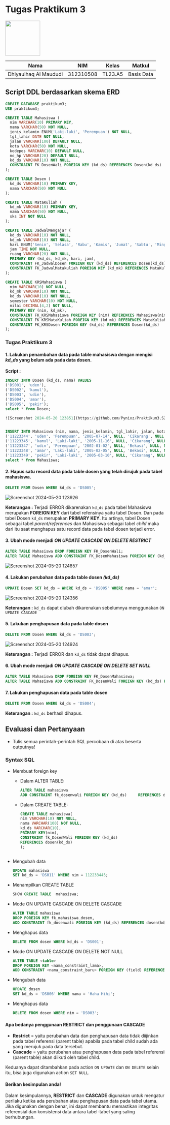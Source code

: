 # Tugas Praktikum 3
<img src=https://qph.fs.quoracdn.net/main-qimg-648763cc041459725b62108f4fdf5b91 width="110px" >

| **Nama**              | **NIM**   | **Kelas** | **Matkul** |
| --------------------- | --------- | --------- | ---------- |
| Dhiyaulhaq Al Maududi | 312310508 | TI.23.A5  | Basis Data |

## Script DDL berdasarkan skema ERD
```sql
CREATE DATABASE praktikum3;
USE praktikum3;

CREATE TABLE Mahasiswa (
  nim VARCHAR(10) PRIMARY KEY,
  nama VARCHAR(50) NOT NULL,
  jenis_kelamin ENUM('Laki-laki', 'Perempuan') NOT NULL,
  tgl_lahir DATE NOT NULL,
  jalan VARCHAR(100) DEFAULT NULL,
  kota VARCHAR(50) NOT NULL,
  kodepos VARCHAR(10) DEFAULT NULL,
  no_hp VARCHAR(20) DEFAULT NULL,
  kd_ds VARCHAR(10) NOT NULL,
  CONSTRAINT FK_DosenWali FOREIGN KEY (kd_ds) REFERENCES Dosen(kd_ds)
);

CREATE TABLE Dosen (
  kd_ds VARCHAR(10) PRIMARY KEY,
  nama VARCHAR(50) NOT NULL
);

CREATE TABLE MataKuliah (
  kd_mk VARCHAR(10) PRIMARY KEY,
  nama VARCHAR(50) NOT NULL,
  sks INT NOT NULL
);

CREATE TABLE JadwalMengajar (
  kd_ds VARCHAR(10) NOT NULL,
  kd_mk VARCHAR(10) NOT NULL,
  hari ENUM('Senin', 'Selasa', 'Rabu', 'Kamis', 'Jumat', 'Sabtu', 'Minggu') NOT NULL,
  jam TIME NOT NULL,
  ruang VARCHAR(20) NOT NULL,
  PRIMARY KEY (kd_ds, kd_mk, hari, jam),
  CONSTRAINT FK_JadwalDosen FOREIGN KEY (kd_ds) REFERENCES Dosen(kd_ds),
  CONSTRAINT FK_JadwalMatakuliah FOREIGN KEY (kd_mk) REFERENCES MataKuliah(kd_mk)
);

CREATE TABLE KRSMahasiswa (
  nim VARCHAR(10) NOT NULL,
  kd_mk VARCHAR(10) NOT NULL,
  kd_ds VARCHAR(10) NOT NULL,
  semester VARCHAR(10) NOT NULL,
  nilai DECIMAL(4,2) NOT NULL,
  PRIMARY KEY (nim, kd_mk),
  CONSTRAINT FK_KRSMahasiswa FOREIGN KEY (nim) REFERENCES Mahasiswa(nim),
  CONSTRAINT FK_KRSMataKuliah FOREIGN KEY (kd_mk) REFERENCES MataKuliah(kd_mk),
  CONSTRAINT FK_KRSDosen FOREIGN KEY (kd_ds) REFERENCES Dosen(kd_ds)
);
```

### Tugas Praktikum 3

#### 1. Lakukan penambahan data pada table mahasiswa dengan mengisi *kd_ds* yang belum ada pada data dosen.
**Script :**
```sql
INSERT INTO Dosen (kd_ds, nama) VALUES
('DS001', 'uden'),
('DS002', 'kamul'),
('DS003', 'udin'),
('DS004', 'amar'),
('DS005', 'pekir');
select * from Dosen;

![Screenshot 2024-05-20 123851](https://github.com/Pynixz/Praktikum3.S2/assets/147568964/52bc950f-c379-415c-ad31-a09f7ac10ba8)


INSERT INTO Mahasiswa (nim, nama, jenis_kelamin, tgl_lahir, jalan, kota, kodepos, no_hp, kd_ds) VALUES
('11223344', 'uden', 'Perempuan', '2005-07-14', NULL, 'Cikarang', NULL, NULL, 'DS001'),
('11223345', 'kamul', 'Laki-laki', '2005-11-16', NULL, 'Cikarang', NULL, NULL, 'DS002'),
('11223347', 'udin', 'Perempuan', '2002-01-02', NULL, 'Bekasi', NULL, NULL, 'DS003'),
('11223348', 'amar', 'Laki-laki', '2005-02-05', NULL, 'Bekasi', NULL, NULL, 'DS004'),
('11223349', 'pekir', 'Laki-laki', '2005-03-10', NULL, 'Cikarang', NULL, NULL, 'DS005');
select * from Mahasiswa;
```

#### 2. Hapus satu record data pada table dosen yang telah dirujuk pada tabel mahasiswa.
```sql
DELETE FROM Dosen WHERE kd_ds = 'DS005';
```
![Screenshot 2024-05-20 123926](https://github.com/Pynixz/Praktikum3.S2/assets/147568964/16433347-e69f-4ced-8822-be9119e54d65)


**Keterangan :** Terjadi ERROR dikarenakan `kd_ds` pada tabel Mahasiswa merupakan **FOREIGN KEY** dari tabel refensinya yaitu tabel Dosen. Dan pada tabel Dosen `kd_ds` merupakan **PRIMARY KEY**. Itu artinya, tabel Dosen sebagai tabel *parent/references* dan Mahasiswa sebagai tabel *child* maka dari itu saat menghapus satu record data pada tabel dosen terjadi error. 

#### 3. Ubah mode menjadi *ON UPDATE CASCADE ON DELETE RESTRICT*
```sql
ALTER TABLE Mahasiswa DROP FOREIGN KEY FK_DosenWali;
ALTER TABLE Mahasiswa ADD CONSTRAINT FK_DosenMahasiswa FOREIGN KEY (kd_ds) REFERENCES Dosen(kd_ds) ON UPDATE CASCADE ON DELETE RESTRICT;
```
![Screenshot 2024-05-20 124857](https://github.com/Pynixz/Praktikum3.S2/assets/147568964/7e90bed2-5939-4da0-abcd-c9a8846b648c)


#### 4. Lakukan perubahan data pada table dosen *(kd_ds)*
```sql
UPDATE Dosen SET kd_ds = WHERE kd_ds = 'DS005' WHERE nama = 'amar';
```
![Screenshot 2024-05-20 124356](https://github.com/Pynixz/Praktikum3.S2/assets/147568964/c04eee43-6d9e-4929-b731-ef611ba46f20)


**Keterangan :** `kd_ds` dapat diubah dikarenakan sebelumnya menggunakan `ON UPDATE CASCADE`

#### 5. Lakukan penghapusan data pada table dosen
```sql
DELETE FROM Dosen WHERE kd_ds = 'DS003';
```
![Screenshot 2024-05-20 124924](https://github.com/Pynixz/Praktikum3.S2/assets/147568964/83b57c4e-bf0d-4ad9-ad00-447608025a9c)


**Keterangan :** Terjadi ERROR dan `kd_ds` tidak dapat dihapus.

#### 6. Ubah mode menjadi *ON UPDATE CASCADE ON DELETE SET NULL*
```sql
ALTER TABLE Mahasiswa DROP FOREIGN KEY FK_DosenMahasiswa;
ALTER TABLE Mahasiswa ADD CONSTRAINT FK_DosenWali FOREIGN KEY (kd_ds) REFERENCES Dosen(kd_ds) ON UPDATE CASCADE ON DELETE SET NULL;
```

#### 7. Lakukan penghapusan data pada table dosen
```sql
DELETE FROM Dosen WHERE kd_ds = 'DS004';
```

**Keterangan :** `kd_ds` berhasil dihapus.

 ## Evaluasi dan Pertanyaan
  * Tulis semua perintah-perintah SQL percobaan di atas beserta outputnya!

  ### Syntax SQL

  - Membuat foreign key

    - Dalam ALTER TABLE:
      ```SQL
      ALTER TABLE mahasiswa
      ADD CONSTRAINT fk_dosenwali FOREIGN KEY (kd_ds)     REFERENCES dosen(kd_ds)
      ```
    - Dalam CREATE TABLE:
      ```sql
      CREATE TABLE mahasiswa(
      nim VARCHAR(10) NOT NULL,
      nama VARCHAR(100) NOT NULL,
      kd_ds VARCHAR(10),
      PRIMARY KEY(nim),
      CONSTRAINT fk_DosenWali FOREIGN KEY (kd_ds)
      REFERENCES dosen(kd_ds)
      );
      ```

    ```

    ```

  - Mengubah data
    ```sql
    UPDATE mahasiswa
    SET kd_ds = 'DS011' WHERE nim = 112233445;
    ```
  - Menampilkan CREATE TABLE
    ```sql
    SHOW CREATE TABLE  mahasiswa;
    ```
  - Mode ON UPDATE CASCADE ON DELETE CASCADE
    ```sql
    ALTER TABLE mahasiswa
    DROP FOREIGN KEY fk_mahasiswa_dosen,
    ADD CONSTRAINT fk_dosenwali FOREIGN KEY (kd_ds) REFERENCES dosen(kd_ds) ON UPDATE CASCADE ON DELETE CASCADE;
    ```
  - Menghapus data
    ```sql
    DELETE FROM dosen WHERE kd_ds = 'DS001';
    ```
  - Mode ON UPDATE CASCADE ON DELETE NOT NULL
    ```sql
    ALTER TABLE <table>
    DROP FOREIGN KEY <nama_constraint_lama>,
    ADD CONSTRAINT <nama_constraint_baru> FOREIGN KEY (field) REFERENCES <table_references(filed_references)> ON UPDATE CASCADE ON DELETE NOT NULL;
    ```
  - Mengubah data
    ```sql
    UPDATE dosen
    SET kd_ds = 'DS006' WHERE nama = 'Haha Hihi';
    ```
  - Menghapus data
    ```sql
    DELETE FROM dosen WHERE nim = 'DS003';
      ```

#### Apa bedanya penggunaan RESTRICT dan penggunaan CASCADE
* **Restrict** = yaitu perubahan data dan penghapusan data tidak diijinkan pada tabel referensi (parent table) apabila pada tabel child sudah ada yang merujuk pada data tersebut.
* **Cascade** = yaitu perubahan atau penghapusan data pada tabel referensi (parent table) akan diikuti oleh tabel child.

Keduanya dapat ditambahkan pada action `ON UPDATE` dan `ON DELETE` selain itu, bisa juga digunakan action `SET NULL`.

#### Berikan kesimpulan anda!
Dalam kesimpulannya, **RESTRICT** dan **CASCADE** digunakan untuk mengatur perilaku ketika ada perubahan atau penghapusan data pada tabel utama. Jika digunakan dengan benar, ini dapat membantu memastikan integritas referensial dan konsistensi data antara tabel-tabel yang saling berhubungan.
